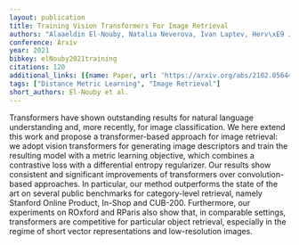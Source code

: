 ```yaml
---
layout: publication
title: Training Vision Transformers For Image Retrieval
authors: "Alaaeldin El-Nouby, Natalia Neverova, Ivan Laptev, Herv\xE9 J\xE9gou"
conference: Arxiv
year: 2021
bibkey: elNouby2021training
citations: 120
additional_links: [{name: Paper, url: 'https://arxiv.org/abs/2102.05644'}]
tags: ["Distance Metric Learning", "Image Retrieval"]
short_authors: El-Nouby et al.
---
```

Transformers have shown outstanding results for natural language
understanding and, more recently, for image classification. We here extend this
work and propose a transformer-based approach for image retrieval: we adopt
vision transformers for generating image descriptors and train the resulting
model with a metric learning objective, which combines a contrastive loss with
a differential entropy regularizer. Our results show consistent and significant
improvements of transformers over convolution-based approaches. In particular,
our method outperforms the state of the art on several public benchmarks for
category-level retrieval, namely Stanford Online Product, In-Shop and CUB-200.
Furthermore, our experiments on ROxford and RParis also show that, in
comparable settings, transformers are competitive for particular object
retrieval, especially in the regime of short vector representations and
low-resolution images.
